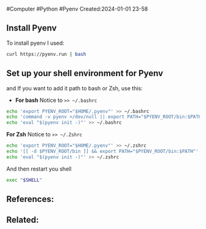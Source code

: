 #Computer #Python #Pyenv
Created:2024-01-01 23-58

## Install Pyenv

To install pyenv I used:
```bash
curl https://pyenv.run | bash
```


## Set up your shell environment for Pyenv

and If you want to add it path to bash or Zsh, use this:

- **For bash**
Notice to `>> ~/.bashrc`
```bash
echo 'export PYENV_ROOT="$HOME/.pyenv"' >> ~/.bashrc
echo 'command -v pyenv >/dev/null || export PATH="$PYENV_ROOT/bin:$PATH"' >> ~/.bashrc
echo 'eval "$(pyenv init -)"' >> ~/.bashrc
```

**For Zsh**
Notice to `>> ~/.Zshrc`
```bash
echo 'export PYENV_ROOT="$HOME/.pyenv"' >> ~/.zshrc
echo '[[ -d $PYENV_ROOT/bin ]] && export PATH="$PYENV_ROOT/bin:$PATH"' >> ~/.zshrc
echo 'eval "$(pyenv init -)"' >> ~/.zshrc
```

And then restart you shell

```bash
exec "$SHELL"
```





## References:

## Related:



